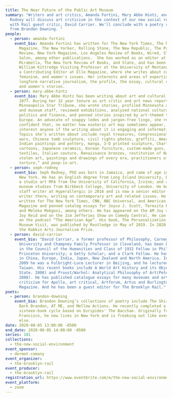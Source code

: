 ```yaml
---
title: The Near Future of the Public Art Museum
summary: "Writers and art critics, Amanda Fortini, Mary Abbe Hintz, and Seph
  Rodney will discuss art criticism in the context of our new social reality
  with Rail guest critic, David Carrier. We'll conclude with a poetry reading
  from Brandon Downing. "
people:
  - person: amanda-fortini
    event_bio: Amanda Fortini has written for The New York Times, The New York Times
      Magazine, The New Yorker, Rolling Stone, The New Republic, The Paris
      Review, New York Magazine, Los Angeles Review of Books, Wired, Slate and
      Salon, among other publications.  She has worked as an editor at
      Mirabella, The New York Review of Books, and Slate, and has been the
      William Kittredge Visiting Professor at the University of Montana. She is
      a Contributing Editor at Elle Magazine, where she writes about culture,
      feminism, and women's issues. Her interests and areas of expertise include
      longform narrative journalism, the profile, the essay, cultural criticism,
      and women's stories.
  - person: mary-abbe-hintz
    event_bio: Mary Abbe Hintz has been writing about art and cultural affairs since
      1977. During her 32 year tenure as art critic and art news reporter at the
      Minneapolis Star Tribune, she wrote stories, profiled Minnesota artists
      and museum staff, reviewed exhibitions, analyzed national cultural
      politics and finance, and penned stories inspired by art-themed travel in
      Europe. An advocate of snappy ledes and jargon-free lingo, she remains
      confident that, no matter how esoteric art may sometimes appear, it will
      interest anyone if the writing about it is engaging and informative.
      Topics she’s written about include royal treasures, Congressional culture
      wars, Chinese tomb sculpture, civil rights photos, graffiti, American
      Indian paintings and pottery, manga, 3-D printed sculpture, Charles Schulz
      cartoons, Japanese ceramics, Korean furniture, custom-made guns, Hmong
      textiles, Italian couture, Renaissance bronzes, restitution of Nazi-era
      stolen art, paintings and drawings of every era, practitioners of “erotic
      torture,” and poop-in-art.
  - person: seph-rodney
    event_bio: Seph Rodney, PhD was born in Jamaica, and came of age in the Bronx,
      New York. He has an English degree from Long Island University, Brooklyn;
      a studio art MFA from the University of California, Irvine; and a PhD in
      museum studies from Birkbeck College, University of London. He became a
      staff writer at Hyperallergic in 2016 and is now a senior editor and
      writer there, writing on contemporary art and related issues. He has also
      written for The New York Times, CNN, NBC Universal, and American Craft
      Magazine and penned catalog essays for Joyce J. Scott, Teresita Fernandez,
      and Meleko Mokgosi, among others. He has appeared on the AM Joy show with
      Joy Reid and on the Jim Jefferies Show on Comedy Central. He can be heard
      on the podcast “The American Age”. His book, The Personalization of the
      Museum Visit, was published by Routledge in May of 2019. In 2020 he won
      the Rabkin Arts Journalism Prize.
  - person: david-carrier
    event_bio: "David Carrier, a former professor of Philosophy, Carnegie Mellon
      University and Champney Family Professor in Cleveland, has been Lecturer
      in the Council of the Humanities and Class of 1932 Fellow in Philosophy,
      Princeton University; a Getty Scholar; and a Clark Fellow. He has lectured
      in China, Europe, India, Japan, New Zealand and North America. In Spring,
      2009 he was a Fulbright-Luce Lecturer in Beijing, and he lectured also in
      Taiwan. His recent books include A World Art History and its Objects (Penn
      State. 2008) and Proust/Warhol: Analytical Philosophy of Art(Peter Lang.
      2008). He has published catalogue essays for many museums and art
      criticism for Apollo, art critical, Artforum, Artus and Burlington
      Magazine. And he has been a guest editor for The Brooklyn Rail."
poets:
  - person: brandon-downing
    event_bio: Brandon Downing’s collections of poetry include The Shirt Weapon,
      Dark Brandon, AT ME, and Mellow Actions. He recently completed a
      sixteen-book cycle based on Euripides' The Bacchae. Originally from San
      Francisco, he now lives in New York and is freaking out like everybody
      else.
date: 2020-08-05 13:00:00 -0500
end_date: 2020-08-05 14:00:00 -0500
series: 101
collections:
  - the-new-social-environment
event_sponsor:
  - dermot-comany
event_organizer:
  - the-brooklyn-rail
event_producer:
  - the-brooklyn-rail
registration_url: https://www.eventbrite.com/e/the-new-social-environment-101-the-near-future-of-the-public-art-museum-tickets-115413714527
event_platform:
  - zoom
---
```

